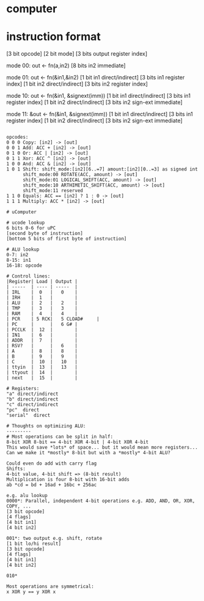 


# computer  

# instruction format
[3 bit opcode]
[2 bit mode]
[3 bits output register index]

mode 00: out <- fn(a,in2)
[8 bits in2 immediate]

mode 01: out <- fn(&in1,&in2)
[1 bit in1 direct/indirect]
[3 bits in1 register index]
[1 bit in2 direct/indirect]
[3 bits in2 register index]

mode 10: out <- fn(&in1, &signext(imm))
[1 bit in1 direct/indirect]
[3 bits in1 register index]
[1 bit in2 direct/indirect]
[3 bits in2 sign-ext immediate]

mode 11: &out <- fn(&in1, &signext(imm))
[1 bit in1 direct/indirect]
[3 bits in1 register index]
[1 bit in2 direct/indirect]
[3 bits in2 sign-ext immediate]
```

opcodes:
0 0 0 Copy: [in2] -> [out]
0 0 1 Add: ACC + [in2] -> [out]
0 1 0 Or: ACC | [in2] -> [out]
0 1 1 Xor: ACC ^ [in2] -> [out]
1 0 0 And: ACC & [in2] -> [out]
1 0 1 Shift: shift_mode:[in2][6..=7] amount:[in2][0..=3] as signed int
      shift_mode:00 ROTATE(ACC, amount) -> [out]
      shift_mode:01 LOGICAL_SHIFT(ACC, amount) -> [out]
      shift_mode:10 ARTHIMETIC_SHIFT(ACC, amount) -> [out]
      shift_mode:11 reserved
1 1 0 Equals: ACC == [in2] ? 1 : 0 -> [out]
1 1 1 Multiply: ACC * [in2] -> [out]

# uComputer

# ucode lookup
6 bits 0-6 for uPC
[second byte of instruction]
[bottom 5 bits of first byte of instruction]

# ALU lookup
0-7: in2
8-15: in1
16-18: opcode

# Control lines:
|Register| Load | Output |
| -----  | ---- | -----  |
| IRL    |  0   |   0    |
| IRH    |  1   |        |
| ALU    |  2   |   2    |
| TMP    |  3   |   3    |
| RAM    |  4   |   4    |
| PCR    | 5 RCK|   5 CLOAD#     |
| PC     |      |   6 G# |
| PCCLK  |  12  |        |
| IN1    |  6   |        |
| ADDR   |  7   |        |
| RSV?   |      |   6    |
| A      |  8   |   8    |
| B      |  9   |   9    |
| C      |  10  |   10   |
| ttyin  |  13  |   13   |
| ttyout |  14  |        |
| next   |  15  |        |

# Registers:
"a" direct/indirect 
"b" direct/indirect 
"c" direct/indirect 
"pc"  direct
"serial"  direct  

# Thoughts on optimizing ALU:
---------
# Most operations can be split in half:
8-bit XOR 8-bit == 4-bit XOR 4-bit | 4-bit XOR 4-bit
This would save *lots* of space... but it would mean more registers...
Can we make it *mostly* 8-bit but with a *mostly* 4-bit ALU?

Could even do add with carry flag
Shifts: 
4-bit value, 4-bit shift => (8-bit result)
Multiplication is four 8-bit with 16-bit adds
ab *cd = bd + 16ad + 16bc + 256ac

e.g. alu lookup
0000*: Parallel, independent 4-bit operations e.g. ADD, AND, OR, XOR, COPY, ...
[3 bit opcode]
[4 flags]
[4 bit in1]
[4 bit in2]

001*: two output e.g. shift, rotate
[1 bit lo/hi result]
[3 bit opcode]
[4 flags]
[4 bit in1]
[4 bit in2]

010*

Most operations are symmetrical:
x XOR y == y XOR x